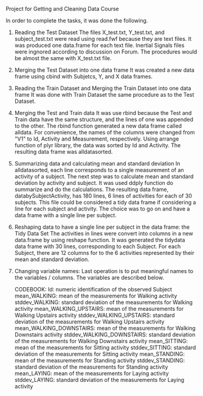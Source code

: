 Project for Getting and Cleaning Data Course

In order to complete the tasks, it was done the following.

1. Reading the Test Dataset
   The files X_test.txt, Y_test.txt, and subject_test.txt were read using read.fwf because they are text files.
   It was produced one data.frame for each text file.
   Inertial Signals files were ingnored according to discussion on Forum. The procedures would be almost the same with X_test.txt file.
2. Merging the Test Dataset into one data frame
   It was created a new data frame using cbind with Subjetcs, Y, and X data frames.
3. Reading the Train Dataset and Merging the Train Dataset into one data frame
   It was done with Train Dataset the same procedure as to the Test Dataset.
4. Merging the Test and Train data
   It was use rbind because the Test and Train data have the same structure, and the lines of one was appended to the other.
   The rbind function generated a new data frame called alldata.
   For convenience, the names of the columns were changed from "V1" to Id, Activity and Measurement, respectively.
   Using arrange function of plyr library, the data was sorted by Id and Activity.
   The resulting data frame was alldatasorted.
5. Summarizing data and calculating mean and standard deviation
   In alldatasorted, each line corresponds to a single measurement of an activity of a subject.
   The next step was to calculate mean and standard deviation by activity and subject.
   It was used ddply function do summarize and do the calculations.
   The resulting data frame, databySubjectActivity, has 180 lines, 6 lines of activities for each of 30 subjects.
   This file could be considered a tidy data frame if considering a line for each subject and activity.
   The choice was to go on and have a data frame with a single line per subject.
6. Reshaping data to have a single line per subject in the data frame: the Tidy Data Set
   The activities in lines were convert into columns in a new data.frame by using reshape function.
   It was generated the tidydata data frame with 30 lines, corresponding to each Subject.
   For each Subject, there are 12 columns for to the 6 activities represented by their mean and standard deviation.
7. Changing variable names:
   Last operation is to put meaningful names to the variables / columns. The variables are described below.
   
   CODEBOOK:
   Id: numeric identification of the observed Subject
   mean_WALKING: mean of the measurements for Walking activity
   stddev_WALKING: standard deviation of the measurements for Walking activity
   mean_WALKING_UPSTAIRS: mean of the measurements for Walking Upstairs activity
   stddev_WALKING_UPSTAIRS: standard deviation of the measurements for Walking Upstairs activity
   mean_WALKING_DOWNSTAIRS: mean of the measurements for Walking Downstairs activity
   stddev_WALKING_DOWNSTAIRS: standard deviation of the measurements for Walking Downstairs activity
   mean_SITTING: mean of the measurements for Sitting activity
   stddev_SITTING: standard deviation of the measurements for Sitting activity
   mean_STANDING: mean of the measurements for Standing activity
   stddev_STANDING: standard deviation of the measurements for Standing activity
   mean_LAYING: mean of the measurements for Laying activity
   stddev_LAYING: standard deviation of the measurements for Laying activity
